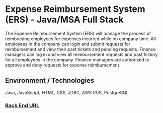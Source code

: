 # Expense Reimbursement System (ERS) - Java/MSA Full Stack
The Expense Reimbursement System (ERS) will manage the process of reimbursing employees for expenses incurred while on company time. All employees in the company can login and submit requests for reimbursement and view their past tickets and pending requests. Finance managers can log in and view all reimbursement requests and past history for all employees in the company. Finance managers are authorized to approve and deny requests for expense reimbursement.

## Environment / Technologies
Java, JavaScript, HTML, CSS, JDBC, AWS RDS, PostgreSQL

### [Back End URL](https://github.com/maustrauk/revature-ERS)
